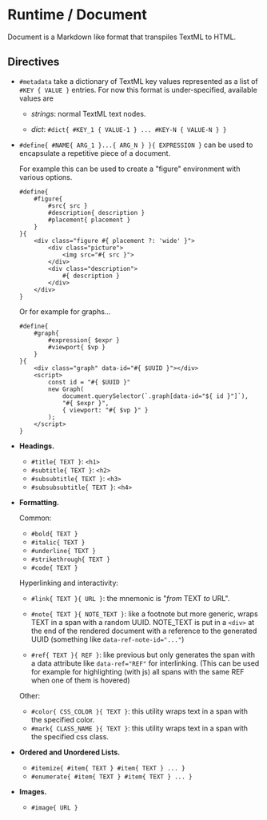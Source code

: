 # Runtime / Document 

Document is a Markdown like format that transpiles TextML to HTML.

## Directives

- `#metadata` take a dictionary of TextML key values represented as a list of `#KEY { VALUE }` entries. For now this format is under-specified, available values are

    - _strings_: normal TextML text nodes.
    
    - _dict_: `#dict{ #KEY_1 { VALUE-1 } ... #KEY-N { VALUE-N } }`

- `#define{ #NAME{ ARG_1 }...{ ARG_N } }{ EXPRESSION }` can be used to encapsulate a repetitive piece of a document.

    For example this can be used to create a "figure" environment with various options.

    ```
    #define{
        #figure{
            #src{ src }
            #description{ description }
            #placement{ placement }
        }
    }{
        <div class="figure #{ placement ?: 'wide' }">
            <div class="picture">
                <img src="#{ src }">
            </div>
            <div class="description">
                #{ description }
            </div>
        </div>    
    }
    ```
    
    Or for example for graphs...

    ```
    #define{
        #graph{
            #expression{ $expr }
            #viewport{ $vp }
        }
    }{
        <div class="graph" data-id="#{ $UUID }"></div>
        <script>
            const id = "#{ $UUID }"
            new Graph(
                document.querySelector(`.graph[data-id="${ id }"]`),
                "#{ $expr }",
                { viewport: "#{ $vp }" }
            );
        </script>
    }
    ```

- **Headings.**

    - `#title{ TEXT }`: `<h1>`
    - `#subtitle{ TEXT }`: `<h2>`
    - `#subsubtitle{ TEXT }`: `<h3>`
    - `#subsubsubtitle{ TEXT }`: `<h4>`

- **Formatting.**

    Common:

    - `#bold{ TEXT }`
    - `#italic{ TEXT }`
    - `#underline{ TEXT }`
    - `#strikethrough{ TEXT }`
    - `#code{ TEXT }`
    
    Hyperlinking and interactivity:
    
    - `#link{ TEXT }{ URL }`: the mnemonic is "_from_ TEXT _to_ URL".
    
    - `#note{ TEXT }{ NOTE_TEXT }`: like a footnote but more generic, wraps TEXT in a span with a random UUID. NOTE_TEXT is put in a `<div>` at the end of the rendered document with a reference to the generated UUID (something like `data-ref-note-id="..."`)
    
    - `#ref{ TEXT }{ REF }`: like previous but only generates the span with a data attribute like `data-ref="REF"` for interlinking. (This can be used for example for highlighting (with js) all spans with the same REF when one of them is hovered)

    Other:
    
    - `#color{ CSS_COLOR }{ TEXT }`: this utility wraps text in a span with the specified color.
    - `#mark{ CLASS_NAME }{ TEXT }`: this utility wraps text in a span with the specified css class.

- **Ordered and Unordered Lists.**

    - `#itemize{ #item{ TEXT } #item{ TEXT } ... }`
    - `#enumerate{ #item{ TEXT } #item{ TEXT } ... }`

- **Images.**

    - `#image{ URL }`

